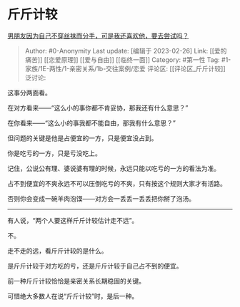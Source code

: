 # 斤斤计较
[男朋友因为自己不穿丝袜而分手，可是我还喜欢他，要去尝试吗？](https://www.zhihu.com/question/381473957/answer/1236112906)

> Author: #0-Anonymity
> Last update: [编辑于 2023-02-26]
> Link: [[爱的痛苦]] [[恋爱原理]] [[爱与自由]] [[临终一面]]
> Category: #第一性
> Tag: #1-家族/1E-两性/1-亲密关系/1b-交往案例/恋爱
> 评论区: [[评论区_斤斤计较]]
> 泛讨论:

这事分两面看。

在对方看来——“这么小的事你都不肯妥协，那我还有什么意思？”

在你看来——“这么小的事我都不能自由，那我有什么意思？”

但问题的关键是他是占便宜的一方，只是便宜没占到。

你是吃亏的一方，只是亏没吃上。

记住，公说公有理、婆说婆有理的时候，永远只能以吃亏的一方的看法为准。

占不到便宜的不爽永远不可以压倒吃亏的不爽，只有按这个规则大家才有活路。

否则你会变成一碗羊肉泡馍——对方会一丢丢一丢丢把你掰了泡汤。

---

有人说，“两个人要这样斤斤计较估计走不远”。

不。

走不走的远，看斤斤计较的是什么。

是斤斤计较于对方吃的亏，还是斤斤计较于自己占不到的便宜。

前一种斤斤计较恰恰是亲密关系长期稳固的关键。

可惜绝大多数人在说“斤斤计较”时，是后一种。
